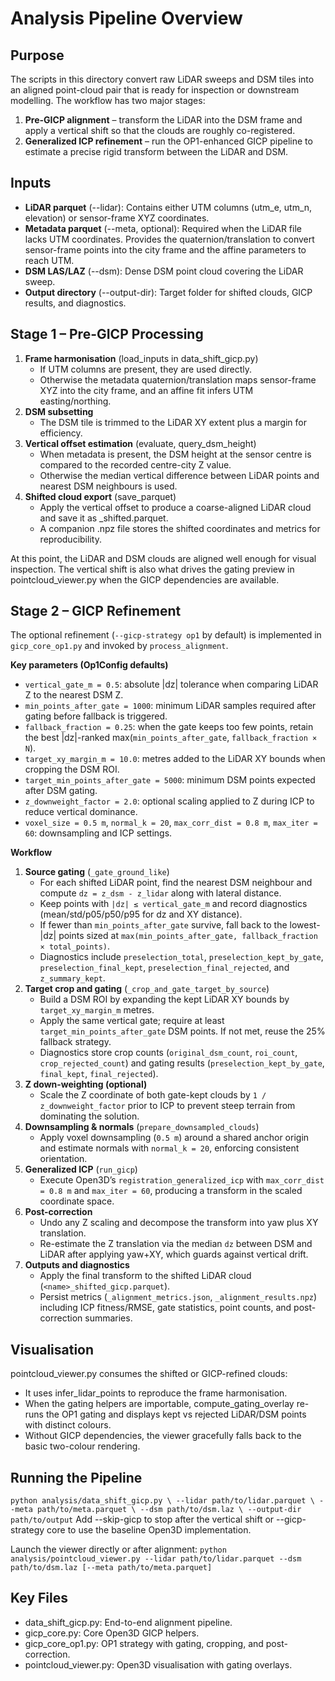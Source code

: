 # Analysis Pipeline Overview

## Purpose
The scripts in this directory convert raw LiDAR sweeps and DSM tiles into an aligned point-cloud pair that is ready for inspection or downstream modelling. The workflow has two major stages:

1. **Pre-GICP alignment** – transform the LiDAR into the DSM frame and apply a vertical shift so that the clouds are roughly co-registered.
2. **Generalized ICP refinement** – run the OP1-enhanced GICP pipeline to estimate a precise rigid transform between the LiDAR and DSM.

## Inputs
- **LiDAR parquet** (--lidar): Contains either UTM columns (utm_e, utm_n, elevation) or sensor-frame XYZ coordinates.  
- **Metadata parquet** (--meta, optional): Required when the LiDAR file lacks UTM coordinates. Provides the quaternion/translation to convert sensor-frame points into the city frame and the affine parameters to reach UTM.  
- **DSM LAS/LAZ** (--dsm): Dense DSM point cloud covering the LiDAR sweep.  
- **Output directory** (--output-dir): Target folder for shifted clouds, GICP results, and diagnostics.

## Stage 1 – Pre-GICP Processing
1. **Frame harmonisation** (load_inputs in data_shift_gicp.py)
   - If UTM columns are present, they are used directly.
   - Otherwise the metadata quaternion/translation maps sensor-frame XYZ into the city frame, and an affine fit infers UTM easting/northing.
2. **DSM subsetting**
   - The DSM tile is trimmed to the LiDAR XY extent plus a margin for efficiency.
3. **Vertical offset estimation** (evaluate, query_dsm_height)
   - When metadata is present, the DSM height at the sensor centre is compared to the recorded centre-city Z value.
   - Otherwise the median vertical difference between LiDAR points and nearest DSM neighbours is used.
4. **Shifted cloud export** (save_parquet)
   - Apply the vertical offset to produce a coarse-aligned LiDAR cloud and save it as <name>_shifted.parquet.
   - A companion .npz file stores the shifted coordinates and metrics for reproducibility.

At this point, the LiDAR and DSM clouds are aligned well enough for visual inspection. The vertical shift is also what drives the gating preview in pointcloud_viewer.py when the GICP dependencies are available.

## Stage 2 – GICP Refinement
The optional refinement (`--gicp-strategy op1` by default) is implemented in `gicp_core_op1.py` and invoked by `process_alignment`.

**Key parameters (Op1Config defaults)**
- `vertical_gate_m = 0.5`: absolute |dz| tolerance when comparing LiDAR Z to the nearest DSM Z.
- `min_points_after_gate = 1000`: minimum LiDAR samples required after gating before fallback is triggered.
- `fallback_fraction = 0.25`: when the gate keeps too few points, retain the best |dz|-ranked max(`min_points_after_gate`, `fallback_fraction × N`).
- `target_xy_margin_m = 10.0`: metres added to the LiDAR XY bounds when cropping the DSM ROI.
- `target_min_points_after_gate = 5000`: minimum DSM points expected after DSM gating.
- `z_downweight_factor = 2.0`: optional scaling applied to Z during ICP to reduce vertical dominance.
- `voxel_size = 0.5 m`, `normal_k = 20`, `max_corr_dist = 0.8 m`, `max_iter = 60`: downsampling and ICP settings.

**Workflow**
1. **Source gating** (`_gate_ground_like`)
   - For each shifted LiDAR point, find the nearest DSM neighbour and compute `dz = z_dsm - z_lidar` along with lateral distance.
   - Keep points with `|dz| ≤ vertical_gate_m` and record diagnostics (mean/std/p05/p50/p95 for dz and XY distance).
   - If fewer than `min_points_after_gate` survive, fall back to the lowest-|dz| points sized at `max(min_points_after_gate, fallback_fraction × total_points)`.
   - Diagnostics include `preselection_total`, `preselection_kept_by_gate`, `preselection_final_kept`, `preselection_final_rejected`, and `z_summary_kept`.
2. **Target crop and gating** (`_crop_and_gate_target_by_source`)
   - Build a DSM ROI by expanding the kept LiDAR XY bounds by `target_xy_margin_m` metres.
   - Apply the same vertical gate; require at least `target_min_points_after_gate` DSM points. If not met, reuse the 25% fallback strategy.
   - Diagnostics store crop counts (`original_dsm_count`, `roi_count`, `crop_rejected_count`) and gating results (`preselection_kept_by_gate`, `final_kept`, `final_rejected`).
3. **Z down-weighting (optional)**
   - Scale the Z coordinate of both gate-kept clouds by `1 / z_downweight_factor` prior to ICP to prevent steep terrain from dominating the solution.
4. **Downsampling & normals** (`prepare_downsampled_clouds`)
   - Apply voxel downsampling (`0.5 m`) around a shared anchor origin and estimate normals with `normal_k = 20`, enforcing consistent orientation.
5. **Generalized ICP** (`run_gicp`)
   - Execute Open3D’s `registration_generalized_icp` with `max_corr_dist = 0.8 m` and `max_iter = 60`, producing a transform in the scaled coordinate space.
6. **Post-correction**
   - Undo any Z scaling and decompose the transform into yaw plus XY translation.
   - Re-estimate the Z translation via the median `dz` between DSM and LiDAR after applying yaw+XY, which guards against vertical drift.
7. **Outputs and diagnostics**
   - Apply the final transform to the shifted LiDAR cloud (`<name>_shifted_gicp.parquet`).
   - Persist metrics (`_alignment_metrics.json`, `_alignment_results.npz`) including ICP fitness/RMSE, gate statistics, point counts, and post-correction summaries.

## Visualisation
pointcloud_viewer.py consumes the shifted or GICP-refined clouds:
- It uses infer_lidar_points to reproduce the frame harmonisation.
- When the gating helpers are importable, compute_gating_overlay re-runs the OP1 gating and displays kept vs rejected LiDAR/DSM points with distinct colours.
- Without GICP dependencies, the viewer gracefully falls back to the basic two-colour rendering.

## Running the Pipeline
`
python analysis/data_shift_gicp.py \
  --lidar path/to/lidar.parquet \
  --meta path/to/meta.parquet \
  --dsm path/to/dsm.laz \
  --output-dir path/to/output
`
Add --skip-gicp to stop after the vertical shift or --gicp-strategy core to use the baseline Open3D implementation.

Launch the viewer directly or after alignment:
`
python analysis/pointcloud_viewer.py --lidar path/to/lidar.parquet --dsm path/to/dsm.laz [--meta path/to/meta.parquet]
`

## Key Files
- data_shift_gicp.py: End-to-end alignment pipeline.
- gicp_core.py: Core Open3D GICP helpers.
- gicp_core_op1.py: OP1 strategy with gating, cropping, and post-correction.
- pointcloud_viewer.py: Open3D visualisation with gating overlays.




